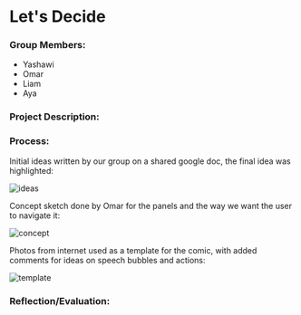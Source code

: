 # Let's Decide

### Group Members:
* Yashawi
* Omar
* Liam
* Aya

### Project Description:



### Process:

Initial ideas written by our group on a shared google doc, the final idea was highlighted:

![ideas](https://user-images.githubusercontent.com/98512628/195438758-68a1e8fa-d001-428d-8607-aa93f1f19034.png)

Concept sketch done by Omar for the panels and the way we want the user to navigate it:

![concept](https://user-images.githubusercontent.com/98512628/195437766-dbe8d63b-89da-4dc6-b599-787af405c995.png)

Photos from internet used as a template for the comic, with added comments for ideas on speech bubbles and actions:

![template](https://user-images.githubusercontent.com/98512628/195439217-fe65c995-2018-4a27-96b0-80623eee3586.png)

### Reflection/Evaluation:

